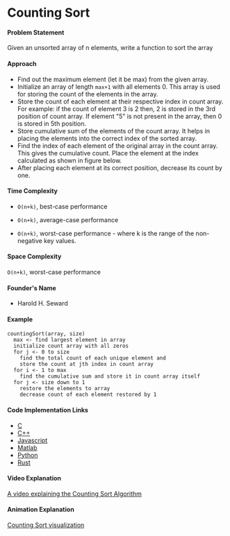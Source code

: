 # Counting Sort

#### Problem Statement

Given an unsorted array of n elements, write a function to sort the array

#### Approach

- Find out the maximum element (let it be max) from the given array.
- Initialize an array of length `max+1` with all elements 0. This array is used for storing the count of the elements in the array.
- Store the count of each element at their respective index in count array. For example: if the count of element 3 is 2 then, 2 is stored in the 3rd position of count array. If element "5" is not present in the array, then 0 is stored in 5th position.
- Store cumulative sum of the elements of the count array. It helps in placing the elements into the correct index of the sorted array.
- Find the index of each element of the original array in the count array. This gives the cumulative count. Place the element at the index calculated as shown in figure below.
- After placing each element at its correct position, decrease its count by one.

#### Time Complexity

- `O(n+k)`, best-case performance

- `O(n+k)`, average-case performance

- `O(n+k)`, worst-case performance - where k is the range of the non-negative key values.

#### Space Complexity

`O(n+k)`, worst-case performance

#### Founder's Name

- Harold H. Seward

#### Example

```
countingSort(array, size)
  max <- find largest element in array
  initialize count array with all zeros
  for j <- 0 to size
    find the total count of each unique element and
    store the count at jth index in count array
  for i <- 1 to max
    find the cumulative sum and store it in count array itself
  for j <- size down to 1
    restore the elements to array
    decrease count of each element restored by 1
```

#### Code Implementation Links

- [C](https://github.com/TheAlgorithms/C/blob/master/sorting/counting_sort.c)
- [C++](https://github.com/TheAlgorithms/C-Plus-Plus/blob/master/sorting/counting_sort.cpp)
- [Javascript](https://github.com/TheAlgorithms/Javascript/blob/master/Sorts/CountingSort.js)
- [Matlab](https://github.com/TheAlgorithms/MATLAB-Octave/blob/master/algorithms/sorting/counting_sort.m)
- [Python](https://github.com/TheAlgorithms/Python/blob/master/sorts/counting_sort.py)
- [Rust](https://github.com/TheAlgorithms/Rust/blob/master/src/sorting/counting_sort.rs)

#### Video Explanation

[A video explaining the Counting Sort Algorithm](https://www.youtube.com/watch?v=7zuGmKfUt7s)

#### Animation Explanation

[Counting Sort visualization](https://www.cs.usfca.edu/~galles/visualization/CountingSort.html)
